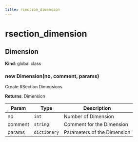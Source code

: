 ```yaml
---
title: rsection_dimension
---
```


# rsection_dimension

<a name="Dimension"></a>

## Dimension
**Kind**: global class  
<a name="new_Dimension_new"></a>

### new Dimension(no, comment, params)
Create RSection Dimensions

**Returns**: Dimension  

| Param | Type | Description |
| --- | --- | --- |
| no | <code>int</code> | Number of Dimension |
| comment | <code>string</code> | Comment for the Dimension |
| params | <code>dictionary</code> | Parameters of the Dimension |

